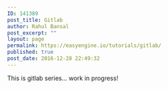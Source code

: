```yaml
---
ID: 141389
post_title: Gitlab
author: Rahul Bansal
post_excerpt: ""
layout: page
permalink: https://easyengine.io/tutorials/gitlab/
published: true
post_date: 2016-12-28 22:49:32
---
```

This is gitlab series... work in progress!